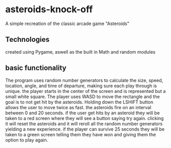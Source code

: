 # asteroids-knock-off
A simple recreation of the classic arcade game "Asteroids"
## Technologies ##
created using Pygame, aswell as the built in Math and random modules
## basic functionality ##
The program uses random number generators to calculate the size, speed, location, angle, and time of departure, making sure each play through is unique.
the player starts in the center of the screen and is represented but a small white square. The player uses WASD to move the rectangle and the goal is to not get hit
by the asteroids. Holding down the LSHIFT button allows the user to move twice as fast. the asteroids fire on an interval between 0 and 20 seconds. if the user get hits by an asteroid they will be taken to a red screen where they will see a button saying try again. clicking it will reset the asteroids and it will reroll all the random number generators yielding a new experience. if the player can survive 25 seconds they will be taken to a green screen telling them they have won and giving them the option to play again.
